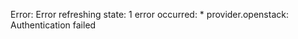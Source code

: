 Error: Error refreshing state: 1 error occurred:
        * provider.openstack: Authentication failed

